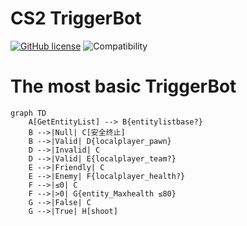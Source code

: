 # CS2 TriggerBot

[![GitHub license](https://img.shields.io/badge/license-AGPLv3-blue.svg)](https://www.gnu.org/licenses/agpl-3.0)
![Compatibility](https://img.shields.io/badge/CS2_Version-2024.02.1-brightgreen)

# The most basic TriggerBot

```mermaid
graph TD
    A[GetEntityList] --> B{entitylistbase?}
    B -->|Null| C[安全终止]
    B -->|Valid| D{localplayer_pawn}
    D -->|Invalid| C
    D -->|Valid| E{localplayer_team?}
    E -->|Friendly| C
    E -->|Enemy| F{localplayer_health?}
    F -->|≤0| C
    F -->|>0| G{entity_Maxhealth ≤80}
    G -->|False| C
    G -->|True| H[shoot]

